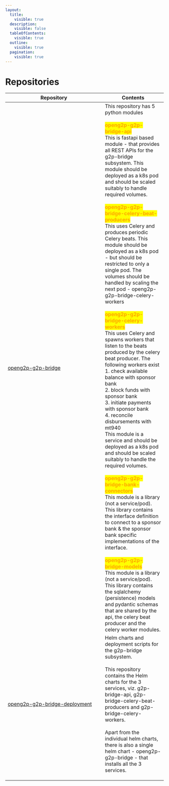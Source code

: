 ```yaml
---
layout:
  title:
    visible: true
  description:
    visible: false
  tableOfContents:
    visible: true
  outline:
    visible: true
  pagination:
    visible: true
---
```


# Repositories



<table><thead><tr><th width="293">Repository</th><th>Contents</th></tr></thead><tbody><tr><td><a href="https://github.com/OpenG2P/openg2p-g2p-bridge.git">openg2p-g2p-bridge</a></td><td>This repository has 5 python modules<br><br><mark style="color:orange;"><strong>openg2p-g2p-bridge-api</strong></mark><br>This is fastapi based module - that provides all REST APIs for the g2p-bridge subsystem. This module should be deployed as a k8s pod and should be scaled suitably to handle required volumes.<br><br><mark style="color:orange;"><strong>openg2p-g2p-bridge-celery-beat-producers</strong></mark><br>This uses Celery and produces periodic Celery beats. This module should be deployed as a k8s pod - but should be restricted to only a single pod. The volumes should be handled by scaling the next pod - openg2p-g2p-bridge-celery-workers<br><br><mark style="color:orange;"><strong>openg2p-g2p-bridge-celery-workers</strong></mark><br>This uses Celery and spawns workers that listen to the beats produced by the celery beat producer. The following workers exist<br>1. check available balance with sponsor bank<br>2. block funds with sponsor bank<br>3. initiate payments with sponsor bank<br>4. reconcile disbursements with mt940<br>This module is a service and should be deployed as a k8s pod and should be scaled suitably to handle the required volumes.<br><br><mark style="color:orange;"><strong>openg2p-g2p-bridge-bank-connectors</strong></mark><br>This module is a library (not a service/pod). This library contains the interface definition to connect to a sponsor bank &#x26; the sponsor bank specific implementations of the interface. <br><br><mark style="color:orange;"><strong>openg2p-g2p-bridge-models</strong></mark><br>This module is a library (not a service/pod). This library contains the sqlalchemy (persistence) models and pydantic schemas that are shared by the api, the celery beat producer and the celery worker modules.</td></tr><tr><td><a href="https://github.com/OpenG2P/openg2p-g2p-bridge-deployment.git">openg2p-g2p-bridge-deployment</a></td><td>Helm charts and deployment scripts for the g2p-bridge subsystem. <br><br>This repository contains the Helm charts for the 3 services,  viz. g2p-bridge-api, g2p-bridge-celery-beat-producers and g2p-bridge-celery-workers.<br><br>Apart from the individual helm charts, there is also a single helm chart - openg2p-g2p-bridge - that installs all the 3 services.</td></tr><tr><td></td><td></td></tr><tr><td></td><td></td></tr><tr><td></td><td></td></tr></tbody></table>
